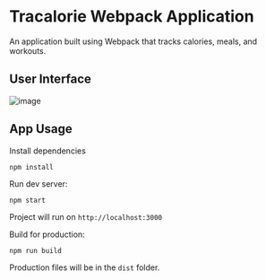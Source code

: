 # Tracalorie Webpack Application
An application built using Webpack that tracks calories, meals, and workouts.

## User Interface
![image](https://github.com/sidneyshafer/tracalorie-webpack/assets/66838571/658df57f-443d-4609-8d2e-fc43f47cc8bc)

## App Usage
Install dependencies
```
npm install
```
Run dev server:
```
npm start
```
Project will run on `http://localhost:3000`

Build for production:
```
npm run build
```
Production files will be in the `dist` folder.
